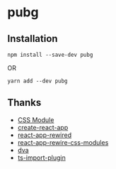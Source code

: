 # pubg

## Installation

```
npm install --save-dev pubg
```

OR

```
yarn add --dev pubg
```

## Thanks

- [CSS Module](https://github.com/css-modules/css-modules)
- [create-react-app](https://github.com/facebookincubator/create-react-app)
- [react-app-rewired](https://github.com/timarney/react-app-rewired)
- [react-app-rewire-css-modules](https://github.com/codebandits/react-app-rewire-css-modules)
- [dva](https://github.com/dvajs/dva)
- [ts-import-plugin](https://github.com/Brooooooklyn/ts-import-plugin)